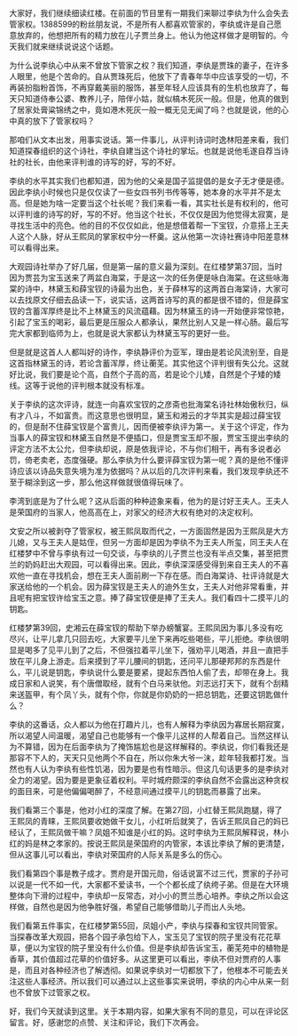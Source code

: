 
大家好，我们继续细读红楼。在前面的节目里有一期我们来聊过李纨为什么会失去管家权。1388599的粉丝朋友说，不是所有人都喜欢管家的，李纨或许是自己愿意放弃的，他想把所有的精力放在儿子贾兰身上。他认为他这样做才是明智的。今天我们就来继续说说这个话题。

为什么说李纨心中从来不曾放下管家之权？我们知道，李纨是贾珠的妻子，在许多人眼里，他是个苦命的。自从贾珠死后，他放下了青春年华中应该享受的一切，不再装扮脂粉首饰，不再穿戴美丽的服饰，甚至年轻人应该具有的生机也放弃了，每天只知道侍奉公婆、教养儿子，陪伴小姑，就似槁木死灰一般。但是，他真的做到了居家处膏粱锦绣之中，竟如港木死灰一般一概无见无闻了吗？也就是说，他的心中真的放下了管家权吗？

那咱们从文本出发，用事实说话。第一件事儿，从评判诗词时逸林阳差来看，我们知道探春组织的这个诗社，李纨自建当这个诗社的掌坛。也就是说他毛遂自荐当诗社的社长，由他来评判谁的诗写的好，写的不好。

李纨的水平其实我们也都知道，因为他的父亲是国子监提倡的是女子无才便是德。因此李纨小时候也只是仅仅读了一些女四书列书传等等，她本身的水平并不是太高。但是她为啥一定要当这个社长呢？我们来看一看，其实社长是有权利的，他可以评判谁的诗写的好，写的不好。他当这个社长，不仅仅是因为他觉得太寂寞，是寻找生活中的亮色。他的目的不仅仅如此，他是想借着帮一下宝钗，介意搭上王夫人这个人脉，好从王熙凤的掌家权中分一杯羹。这从他第一次诗社赛诗中阳差意林可以看得出来。

大观园诗社举办了好几届，但是第一届的意义最为深刻。在红楼梦第37回，当时因为贾芸为宝玉送来了两盆白海棠，于是这一次的任务便是咏白海棠。在这些咏海棠的诗中，林黛玉和薛宝钗的诗最为出色，关于薛林写的这两首白海棠诗，大家可以去找原文仔细去品读一下，说实话，这两首诗写的真的都是很不错的，但是薛宝钗的含蓄浑厚终是比不上林黛玉的风流蕴藉。因为林黛玉的诗一开始便非常惊艳，引起了宝玉的喝彩，最后更是压服众人都承认，果然比别人又是一样心肠。最后写完大家都到临师为上，也就是说大家都认为林黛玉写的更好一些。

但是就是这首人人都叫好的诗作，李纨静评价为亚军，理由是若论风流别至，自是这首指林黛玉的诗，若论含蓄浑厚，终让蘅芜。其实他这个评判很有失公允。这就好比说，我们要是论个高，自然个子高的高，若是论个儿矮，自然是个子矮的矮线。这等于说他的评判根本就没有标准。

关于李纨的这次评诗，就连一向喜欢宝钗的之彦斋也批海棠名诗社林始傲秋归，纵有才八斗，不如富贵。而这意思也很明显，黛玉和湘云的才华其实是超过薛宝钗的，但是耐不住薛宝钗是个富贵儿，因而便被李纨评为第一。关于这个评定，作为当事人的薛宝钗和林黛玉自然是不便插口，但是贾宝玉却不服，贾宝玉提出李纨的评定方法不太公允，但李纨却说，原是依我评论，不与你们相干，再有多说者必罚，倚老卖老，态度强硬。那么李纨为什么要评薛宝钗为第一呢？真的是他不懂评诗应该以诗品失意失境为准为依据吗？从以后的几次评判来看，我们发现李纨还不至于糊涂到这一步，那么他这样做就很值得玩味了。

李湾到底是为了什么呢？这从后面的种种迹象来看，他为的是讨好王夫人。王夫人是荣国府的当家人，他高高在上，对家父的经济大权有绝对的决定权利。

文安之所以被剥夺了管家权，被王熙凤取而代之，一方面固然是因为王熙凤是大方儿媳，又与王夫人是姑侄，但另一方面却是因为李纨不为王夫人所玺，同王夫人在红楼梦中不曾与李纨有过一句交谈，与李纨的儿子贾兰也没有半点交集，甚至把贾兰的奶妈赶出大观园，可以看得出来。因此，李纨深深感受得到来自王夫人的不喜欢他一直在寻找机会，想在王夫人面前刷一下存在感。而白海棠诗、社评诗就是大家送给他的一个机会。因为薛宝钗是王夫人的迪外生女，王夫人对他非常看重，并且呢有把宝钗许给宝玉之意。捧了薛宝钗便是捧了王夫人。我们看四十二摸平儿的钥匙。

红楼梦第39回，史湘云在薛宝钗的帮助下举办螃蟹宴。王熙凤因为事儿多没有吃尽兴，让平儿拿几只回去吃，大家要平儿坐下来再吃些喝些，平儿拒绝。李纨很明显是喝多了见平儿到了之后，不但强拉着平儿坐下，强劝平儿喝酒，并且一直把手放在平儿身上游走。后来摸到了平儿腰间的钥匙，还问平儿那硬邦邦的东西是什么，平儿说是钥匙，李纨说什么要是要紧，提起东西怕人偷了去，却带在身上。我成日家和人说笑，有个唐僧取经，就有个白马来驮他。刘志远打天下，就有个刮精来送盔甲，有个凤丫头，就有个你，你就是你奶奶的一把总钥匙，还要这钥匙做什么？

李纨的这番话，众人都以为他在打趣片儿，也有人解释为李纨因为寡居长期寂寞，所以渴望人间温暖，渴望自己也能够有一个像平儿这样的人帮着自己。当然这样认为不算错，因为在后面李纨为了掩饰尴尬也是这样解释的。李纨说，你们看我还是那容不下人的，天天只见他两个不自在，所以你朱大爷一沫，趁年轻我都打发。当然也有人认为李纨有些性饥渴，因为要是也有性暗示。但这几句话更多的是李纨对全力的渴望。因为要是更象征着权利。平时城府颇深的李纨自然不会露出这种贪权的面目来，可是他偏偏喝醉了，不经意间通过摸平儿的钥匙而暴露了出来。

我们看第三个事是，他对小红的深度了解。在第27回，小红替王熙凤跑腿，得了王熙凤的青睐，王熙凤要收她做干女儿，小红听后就笑了，告诉王熙凤自己的妈已经认了，王熙凤做干嘛？凤姐不知谁是小红的妈。这时李纨为王熙凤解释说，林小红的妈是林之孝家的。按说王熙凤是荣国府的内管家，本该比李纨了解的更清楚，但从这事儿可以看出，李纨对荣国府的人际关系是多么的伤心。

我们看第四个事是教子成才。贾府是开国元勋，俗话说富不过三代，贾家的子孙可以说是一代不如一代，大家都不爱读书，一个个都长成了纨绔子弟。但是在大环境整体向下滑的过程中，李纨却一反常态，对小小的贾兰悉心培养。李纨之所以会这样做，自然也是因为他争胜好强，希望自己能够借助儿子而出人头地。

我们看第五件事实，在红楼梦第55回，凤姐小产，李纨与探春和宝钗共同管家。当探春改革大观园，把各个园子承包给下人，宝玉见了宝钗的院子里没有花花草草，便以为宝钗的院子里没有什么价值。但是李纨却告诉宝玉，蘅芜苑中的植物是香草，其价值超过花草的价值好多。从这里更可以看出，李纨不但对贾府的人事是，而且对各种经济也了解透彻。如果说李纨对一切都放下了，他根本不可能去关注这些人事经济。所以我们可以通过以上这些事实来说明，李纨的内心中从来一刻也不曾放下过管家之权。

好，我们今天就读到这里。关于本期内容，如果大家有不同的意见，可以在评论区留言。好，感谢您的点赞、关注和评论，我们下次再会。


